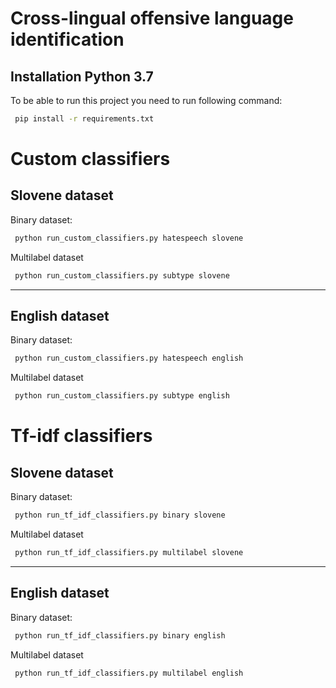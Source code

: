 # Cross-lingual offensive language identification

## Installation Python 3.7

To be able to run this project you need to run following command:
```bash
 pip install -r requirements.txt
```

# Custom classifiers

## Slovene dataset

Binary dataset:
```bash
 python run_custom_classifiers.py hatespeech slovene
```
Multilabel dataset 
```bash
 python run_custom_classifiers.py subtype slovene
```

---

## English dataset
Binary dataset:
```bash
 python run_custom_classifiers.py hatespeech english
```
Multilabel dataset 
```bash
 python run_custom_classifiers.py subtype english
```


# Tf-idf classifiers

## Slovene dataset

Binary dataset:
```bash
 python run_tf_idf_classifiers.py binary slovene
```
Multilabel dataset 
```bash
 python run_tf_idf_classifiers.py multilabel slovene
```

---

## English dataset
Binary dataset:
```bash
 python run_tf_idf_classifiers.py binary english
```
Multilabel dataset 
```bash
 python run_tf_idf_classifiers.py multilabel english
```
